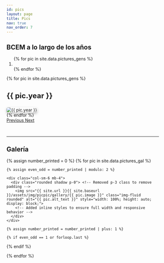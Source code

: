 ```yaml
---
id: pics
layout: page
title: Pics
nav: true
nav_order: 7
---
```


## BCEM a lo largo de los años

<div id="carouselExample" class="carousel slide" data-ride="carousel">
  <!-- Indicators -->
  <ol class="carousel-indicators">
    {% for pic in site.data.pictures_gens %}
      <li data-target="#carouselExample" data-slide-to="{{ forloop.index0 }}" class="{% if forloop.first %}active{% endif %}"></li>
    {% endfor %}
  </ol>

  <!-- Wrapper for slides -->
  <div class="carousel-inner">
    {% for pic in site.data.pictures_gens %}
      <div class="carousel-item {% if forloop.first %}active{% endif %}">
        <div class="text-center mb-2">
          <h3 style="font-size: 1.5rem; font-weight: bold;">{{ pic.year }}</h3>
        </div>
        <img src="{{ site.url }}{{ site.baseurl }}/assets/img/picpic/gens/{{ pic.image }}" class="d-block w-100 img-responsive" style="box-shadow: 0 4px 8px rgba(0, 0, 0, 0.25); border-radius: 5px;" alt="{{ pic.year }}">
      </div>
    {% endfor %}
  </div>

  <!-- Controls -->
  <a class="carousel-control-prev" href="#carouselExample" role="button" data-slide="prev">
    <span class="carousel-control-prev-icon" aria-hidden="true"></span>
    <span class="sr-only">Previous</span>
  </a>
  <a class="carousel-control-next" href="#carouselExample" role="button" data-slide="next">
    <span class="carousel-control-next-icon" aria-hidden="true"></span>
    <span class="sr-only">Next</span>
  </a>
</div>

<p>&nbsp;</p>

---

## Galería

<div class="row">
  {% assign number_printed = 0 %}
  {% for pic in site.data.pictures_gal %}
    
    {% assign even_odd = number_printed | modulo: 2 %}
    
    <div class="col-sm-6 mb-4">
      <div class="rounded shadow p-0"> <!-- Removed p-3 class to remove padding -->
        <img src="{{ site.url }}{{ site.baseurl }}/assets/img/picpic/gallery/{{ pic.image }}" class="img-fluid rounded" alt="{{ pic.alt_text }}" style="width: 100%; height: auto; display: block;">
        <!-- Added inline styles to ensure full width and responsive behavior -->
      </div>
    </div>
    
    {% assign number_printed = number_printed | plus: 1 %}
    
    {% if even_odd == 1 or forloop.last %}
</div>
<div class="row">
    {% endif %}
    
  {% endfor %}
</div>

<p>&nbsp;</p>